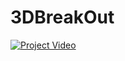 # 3DBreakOut
[![Project Video](http://img.youtube.com/vi/p7TzBg_ciOs/0.jpg)](https://www.youtube.com/watch?v=p7TzBg_ciOs "Project Video")
